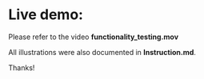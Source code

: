 # Live demo:
Please refer to the video **functionality_testing.mov**

 All illustrations were also documented in **Instruction.md**.

Thanks!
